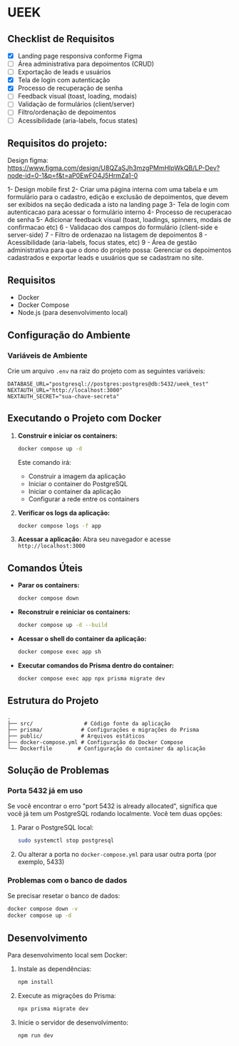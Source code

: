 # UEEK

## Checklist de Requisitos

- [x] Landing page responsiva conforme Figma
- [ ] Área administrativa para depoimentos (CRUD)
- [ ] Exportação de leads e usuários
- [x] Tela de login com autenticação
- [x] Processo de recuperação de senha
- [ ] Feedback visual (toast, loading, modais)
- [ ] Validação de formulários (client/server)
- [ ] Filtro/ordenação de depoimentos
- [ ] Acessibilidade (aria-labels, focus states)

## Requisitos do projeto:

Design figma: https://www.figma.com/design/U8QZaSJh3mzgPMmHIpWkQB/LP-Dev?node-id=0-1&p=f&t=aP0EwFO4J5HrmZa1-0

1- Design mobile first
2- Criar uma página interna com uma tabela e um formulário para o
cadastro, edição e exclusão de depoimentos, que devem ser exibidos
na seção dedicada a isto na landing page
3- Tela de login com autenticacao para acessar o formulário interno
4- Processo de recuperacao de senha
5- Adicionar feedback visual (toast, loadings, spinners, modais de confirmacao etc)
6 - Validacao dos campos do formulário (client-side e server-side)
7 - Filtro de ordenazao na listagem de depoimentos
8 - Acessibilidade (aria-labels, focus states, etc)
9 - Área de gestão administrativa para que o dono do projeto possa: Gerenciar os depoimentos cadastrados e exportar leads e usuários que se cadastram no site.

## Requisitos

- Docker
- Docker Compose
- Node.js (para desenvolvimento local)

## Configuração do Ambiente

### Variáveis de Ambiente

Crie um arquivo `.env` na raiz do projeto com as seguintes variáveis:

```env
DATABASE_URL="postgresql://postgres:postgres@db:5432/ueek_test"
NEXTAUTH_URL="http://localhost:3000"
NEXTAUTH_SECRET="sua-chave-secreta"
```

## Executando o Projeto com Docker

1. **Construir e iniciar os containers:**

   ```bash
   docker compose up -d
   ```

   Este comando irá:

   - Construir a imagem da aplicação
   - Iniciar o container do PostgreSQL
   - Iniciar o container da aplicação
   - Configurar a rede entre os containers

2. **Verificar os logs da aplicação:**

   ```bash
   docker compose logs -f app
   ```

3. **Acessar a aplicação:**
   Abra seu navegador e acesse `http://localhost:3000`

## Comandos Úteis

- **Parar os containers:**

  ```bash
  docker compose down
  ```

- **Reconstruir e reiniciar os containers:**

  ```bash
  docker compose up -d --build
  ```

- **Acessar o shell do container da aplicação:**

  ```bash
  docker compose exec app sh
  ```

- **Executar comandos do Prisma dentro do container:**
  ```bash
  docker compose exec app npx prisma migrate dev
  ```

## Estrutura do Projeto

```
.
├── src/                # Código fonte da aplicação
├── prisma/            # Configurações e migrações do Prisma
├── public/            # Arquivos estáticos
├── docker-compose.yml # Configuração do Docker Compose
└── Dockerfile        # Configuração do container da aplicação
```

## Solução de Problemas

### Porta 5432 já em uso

Se você encontrar o erro "port 5432 is already allocated", significa que você já tem um PostgreSQL rodando localmente. Você tem duas opções:

1. Parar o PostgreSQL local:

   ```bash
   sudo systemctl stop postgresql
   ```

2. Ou alterar a porta no `docker-compose.yml` para usar outra porta (por exemplo, 5433)

### Problemas com o banco de dados

Se precisar resetar o banco de dados:

```bash
docker compose down -v
docker compose up -d
```

## Desenvolvimento

Para desenvolvimento local sem Docker:

1. Instale as dependências:

   ```bash
   npm install
   ```

2. Execute as migrações do Prisma:

   ```bash
   npx prisma migrate dev
   ```

3. Inicie o servidor de desenvolvimento:
   ```bash
   npm run dev
   ```
